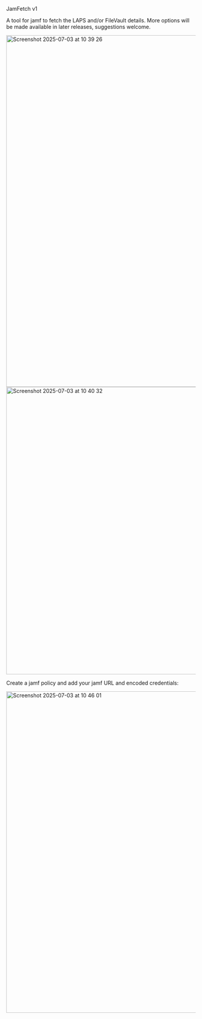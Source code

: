 JamFetch v1

A tool for jamf to fetch the LAPS and/or FileVault details. More options will be made available in later releases, suggestions welcome.

<img width="932" alt="Screenshot 2025-07-03 at 10 39 26" src="https://github.com/user-attachments/assets/0d3b158d-ce53-4837-b6d5-2919d520426f" />
<img width="762" alt="Screenshot 2025-07-03 at 10 40 32" src="https://github.com/user-attachments/assets/4eabb13a-62cd-4ff4-8538-1cf607c62b95" />

Create a jamf policy and add your jamf URL and encoded credentials:

<img width="852" alt="Screenshot 2025-07-03 at 10 46 01" src="https://github.com/user-attachments/assets/9edfe27d-ae38-4b28-9e48-92070ecae1f0" />
